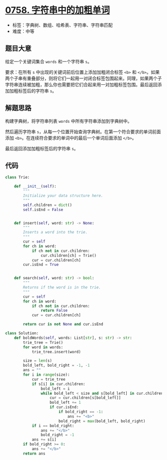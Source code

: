 # [0758. 字符串中的加粗单词](https://leetcode-cn.com/problems/bold-words-in-string/)

- 标签：字典树、数组、哈希表、字符串、字符串匹配
- 难度：中等

## 题目大意

给定一个关键词集合 `words` 和一个字符串 `s`。

要求：在所有 `s` 中出现的关键词前后位置上添加加粗闭合标签 `<b>` 和 `</b>`。如果两个子串有重叠部分，则将它们一起用一对闭合标签包围起来。同理，如果两个子字符串连续被加粗，那么你也需要把它们合起来用一对加粗标签包围。最后返回添加加粗标签后的字符串 `s`。

## 解题思路

构建字典树，将字符串列表 `words` 中所有字符串添加到字典树中。

然后遍历字符串 `s`，从每一个位置开始查询字典树。在第一个符合要求的单词前面添加 `<b>`。在连续符合要求的单词中的最后一个单词后面添加 `</b>`。

最后返回添加加粗标签后的字符串 `s`。

## 代码

```Python
class Trie:

    def __init__(self):
        """
        Initialize your data structure here.
        """
        self.children = dict()
        self.isEnd = False


    def insert(self, word: str) -> None:
        """
        Inserts a word into the trie.
        """
        cur = self
        for ch in word:
            if ch not in cur.children:
                cur.children[ch] = Trie()
            cur = cur.children[ch]
        cur.isEnd = True


    def search(self, word: str) -> bool:
        """
        Returns if the word is in the trie.
        """
        cur = self
        for ch in word:
            if ch not in cur.children:
                return False
            cur = cur.children[ch]

        return cur is not None and cur.isEnd

class Solution:
    def boldWords(self, words: List[str], s: str) -> str:
        trie_tree = Trie()
        for word in words:
            trie_tree.insert(word)

        size = len(s)
        bold_left, bold_right = -1, -1
        ans = ""
        for i in range(size):
            cur = trie_tree
            if s[i] in cur.children:
                bold_left = i
                while bold_left < size and s[bold_left] in cur.children:
                    cur = cur.children[s[bold_left]]
                    bold_left += 1
                    if cur.isEnd:
                        if bold_right == -1:
                            ans += "<b>"
                        bold_right = max(bold_left, bold_right)
            if i == bold_right:
                ans += "</b>"
                bold_right = -1
            ans += s[i]
        if bold_right >= 0:
            ans += "</b>"
        return ans
```


